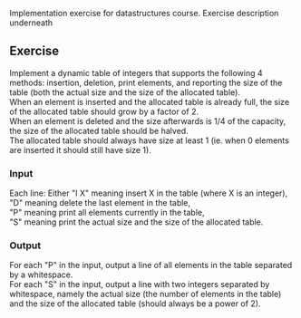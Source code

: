 Implementation exercise for datastructures course. Exercise description underneath


## Exercise

Implement a dynamic table of integers that supports the following 4 methods: insertion, deletion, print elements, and reporting the size of the table (both the actual size and the size of the allocated table).  
When an element is inserted and the allocated table is already full, the size of the allocated table should grow by a factor of 2.  
When an element is deleted and the size afterwards is 1/4 of the capacity, the size of the allocated table should be halved.  
The allocated table should always have size at least 1 (ie. when 0 elements are inserted it should still have size 1).

### Input

Each line: Either "I X" meaning insert X in the table (where X is an integer),  
"D" meaning delete the last element in the table,  
"P" meaning print all elements currently in the table,  
"S" meaning print the actual size and the size of the allocated table.

### Output

For each "P" in the input, output a line of all elements in the table separated by a whitespace.  
For each "S" in the input, output a line with two integers separated by whitespace, namely the actual size (the number of elements in the table) and the size of the allocated table (should always be a power of 2).
